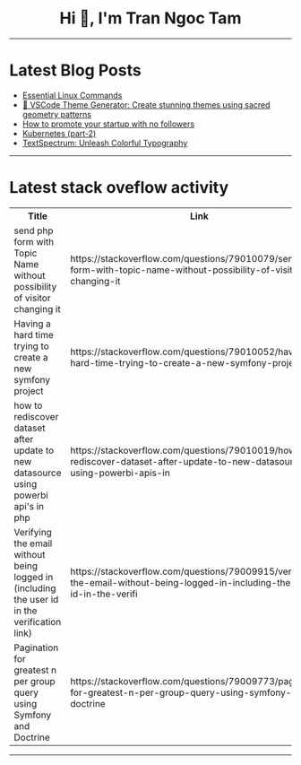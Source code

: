 <h1 align="center">Hi 👋, I'm Tran Ngoc Tam</h1>

---

# Latest Blog Posts 
<!-- BLOG-POST-LIST:START -->
- [Essential Linux Commands](https://dev.to/dnyaneshwarshekade/essential-linux-commands-2bbi)
- [🎨 VSCode Theme Generator: Create stunning themes using sacred geometry patterns](https://dev.to/rodrigo_luglio_f63c6051de/vscode-theme-generator-create-stunning-themes-using-sacred-geometry-patterns-4k2d)
- [How to promote your startup with no followers](https://dev.to/johnrushx/how-to-promote-your-startup-with-no-followers-2d9)
- [Kubernetes &lpar;part-2&rpar;](https://dev.to/praduman_cnd/kubernetes-part-2-1pjl)
- [TextSpectrum: Unleash Colorful Typography](https://dev.to/areeb_anwar_813df06ee1124/textspectrum-unleash-colorful-typography-bla)
<!-- BLOG-POST-LIST:END -->

---

# Latest stack oveflow activity
<table>
  <tr><th>Title</th><th>Link</th></tr>
  <!-- STACKOVERFLOW:START --><tr><td>send php form with Topic Name without possibility of visitor changing it</td><td>https://stackoverflow.com/questions/79010079/send-php-form-with-topic-name-without-possibility-of-visitor-changing-it</td></tr><tr><td>Having a hard time trying to create a new symfony project</td><td>https://stackoverflow.com/questions/79010052/having-a-hard-time-trying-to-create-a-new-symfony-project</td></tr><tr><td>how to rediscover dataset after update to new datasource using powerbi api&#39;s in php</td><td>https://stackoverflow.com/questions/79010019/how-to-rediscover-dataset-after-update-to-new-datasource-using-powerbi-apis-in</td></tr><tr><td>Verifying the email without being logged in &lpar;including the user id in the verification link&rpar;</td><td>https://stackoverflow.com/questions/79009915/verifying-the-email-without-being-logged-in-including-the-user-id-in-the-verifi</td></tr><tr><td>Pagination for greatest n per group query using Symfony and Doctrine</td><td>https://stackoverflow.com/questions/79009773/pagination-for-greatest-n-per-group-query-using-symfony-and-doctrine</td></tr><!-- STACKOVERFLOW:END -->
</table>

---


